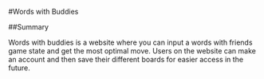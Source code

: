 #Words with Buddies

##Summary

Words with buddies is a website where you can input a words with friends game state and get the most optimal move. Users on the website can make an account and then save their different boards for easier access in the future.


 
 
